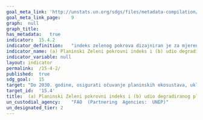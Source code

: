 ```yaml
---
goal_meta_link:	'http://unstats.un.org/sdgs/files/metadata-compilation/Metadata-Goal-15.pdf'
goal_meta_link_page:	9
graph:	null
graph_title:	
has_metadata:	true
indicator:	15.4.2
indicator_definition:	"indeks zelenog pokrova dizajniran je za mjerenje promjena zelenih vegetacija u planinskim područjima (tj. Šume, grmlje i drveće)."
indicator_name:	(a) Planinski Zeleni pokrovni indeks i (b) udio degradiranog planinskog zemljišta
indicator_variable:	null
layout:	indicator
permalink:	/15-4-2/
published:	true  
sdg_goal:	15
target:	"Do 2030. godine, osigurati očuvanje planinskih ekosustava, uključujući i njihovu biološku raznolikost, kako bi se povećala njihova sposobnost da pruže pogodnosti koje su neophodne za održivi razvoj"
target_id:	'15.4'
title:	(a) Planinski Zeleni pokrovni indeks i (b) udio degradiranog planinskog zemljišta
un_custodial_agency:	"FAO  (Partnering  Agencies:  UNEP)"
un_designated_tier:	2
---
```

